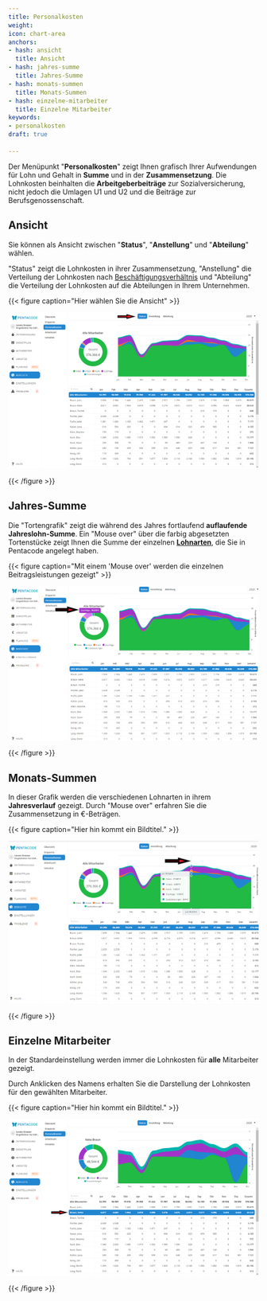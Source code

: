 ```yaml
---
title: Personalkosten
weight: 
icon: chart-area
anchors:
- hash: ansicht
  title: Ansicht
- hash: jahres-summe
  title: Jahres-Summe
- hash: monats-summen
  title: Monats-Summen
- hash: einzelne-mitarbeiter
  title: Einzelne Mitarbeiter
keywords:
- personalkosten
draft: true

---
```

Der Menüpunkt "**Personalkosten**" zeigt Ihnen grafisch Ihrer Aufwendungen für Lohn und Gehalt in **Summe** und in der **Zusammensetzung**. Die Lohnkosten beinhalten die **Arbeitgeberbeiträge** zur Sozialversicherung, nicht jedoch die Umlagen U1 und U2 und die Beiträge zur Berufsgenossenschaft.

## Ansicht

Sie können als Ansicht zwischen "**Status**", "**Anstellung**" und "**Abteilung**" wählen.

"Status" zeigt die Lohnkosten in ihrer Zusammensetzung, "Anstellung" die Verteilung der Lohnkosten nach [Beschäftigungsverhältnis](/hilfe/handbuch/mitarbeiter-einzeln/vertrag/#beschäftigungsverhältnis) und "Abteilung" die Verteilung der Lohnkosten auf die Abteilungen in Ihrem Unternehmen.

{{< figure caption="Hier wählen Sie die Ansicht" >}}

![](/uploads/personalkosten4.png)

{{< /figure >}}

## Jahres-Summe

Die "Tortengrafik" zeigt die während des Jahres fortlaufend **auflaufende Jahreslohn-Summe**. Ein "Mouse over" über die farbig abgesetzten Tortenstücke zeigt Ihnen die Summe der einzelnen [**Lohnarten**](/hilfe/handbuch/mitarbeiter-einzeln/vertrag/#zuschläge), die Sie in Pentacode angelegt haben.

{{< figure caption="Mit einem 'Mouse over' werden die einzelnen Beitragsleistungen gezeigt" >}}

![](/uploads/personalkosten2.png)

{{< /figure >}}

## Monats-Summen

In dieser Grafik werden die verschiedenen Lohnarten in ihrem **Jahresverlauf** gezeigt. Durch "Mouse over" erfahren Sie die Zusammensetzung in €-Beträgen.

{{< figure caption="Hier hin kommt ein Bildtitel." >}}

![](/uploads/personalkosten3.png)

{{< /figure >}}

## Einzelne Mitarbeiter

In der Standardeinstellung werden immer die Lohnkosten für **alle** Mitarbeiter gezeigt.

Durch Anklicken des Namens erhalten Sie die Darstellung der Lohnkosten für den gewählten Mitarbeiter.

{{< figure caption="Hier hin kommt ein Bildtitel." >}}

![](/uploads/personalkosten6.png)

{{< /figure >}}